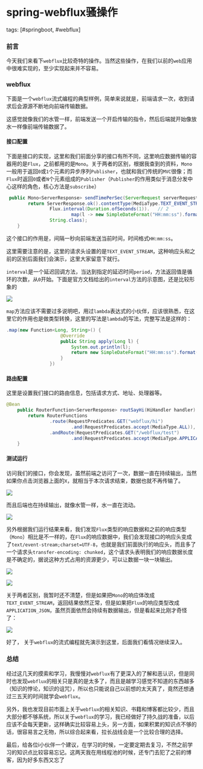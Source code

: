 # spring-webflux骚操作
tags: [#springboot, #webflux]

### 前言

今天我们来看下`webflux`比较奇特的操作。当然这些操作，在我们以前的`web`应用中很难实现的，至少实现起来并不容易。

### webflux

下面是一个`webflux`流式编程的典型样例，简单来说就是，前端请求一次，收到请求后会源源不断地向前端传输数据。

这感觉就像我们的水管一样，前端发送一个开启传输的指令，然后后端就开始像放水一样像前端传输数据了。

#### 接口配置

下面是接口的实现，这里和我们前面分享的接口有所不同，这里响应数据传输的容器用的是`Flux`，之前都用的是`Mono`。关于两者的区别，根据我查到的资料，`Mono`一般用于返回`0`或`1`个元素的异步序列`Publisher`，也就和我们传统的`MVC`很像；而`Flux`时返回`0`或者`N`个元素组成的`Publisher`（`Publisher`的作用类似于消息分发中心这样的角色，核心方法是`subscribe`）

```java
 public Mono<ServerResponse> sendTimePerSec(ServerRequest serverRequest) {
        return ServerResponse.ok().contentType(MediaType.TEXT_EVENT_STREAM).body(  // 1
                Flux.interval(Duration.ofSeconds(1)).   // 2
                        map(l -> new SimpleDateFormat("HH:mm:ss").format(new Date())),
                String.class);
    }
```

这个接口的作用是，间隔一秒向前端发送当前时间，时间格式`HH:mm:ss`。

这里需要注意的是，这里的请求头设置的是`TEXT_EVENT_STREAM`，这种响应头和之前的区别后面我们会演示，这里大家留意下就行。

`interval`是一个延迟回调方法，当达到指定的延迟时间`period`，方法返回值是循环的次数，从`0`开始。下面是官方文档给出的`interval`方法的示意图，还是比较形象的

![](
https://syske-pic-bed.oss-cn-hangzhou.aliyuncs.com/imgs/images/20210730141835.png)

`map`方法应该不需要过多说明吧，用过`lambda`表达式的小伙伴，应该很熟悉，在这里它的作用也是做类型转换，这里的写法是`lambda`的写法，完整写法是这样的：

```java
.map(new Function<Long, String>() {
                    @Override
                    public String apply(Long l) {
                        System.out.println(l);
                        return new SimpleDateFormat("HH:mm:ss").format(new Date());
                    }
                })
```

#### 路由配置

这里是设置我们接口的路由信息，包括请求方式、地址、处理器等。

```java
@Bean
    public RouterFunction<ServerResponse> routSayHi(HiHandler handler) {
        return RouterFunctions
                .route(RequestPredicates.GET("webflux/hi")
                        .and(RequestPredicates.accept(MediaType.ALL)), handler::sayHi)
                .andRoute(RequestPredicates.GET("/webflux/test")
                        .and(RequestPredicates.accept(MediaType.APPLICATION_JSON)), handler::sendTimePerSec);
    }
```

#### 测试运行

访问我们的接口，你会发现，虽然前端之访问了一次，数据一直在持续输出，当然如果你点击浏览器上面的`X`，就相当于本次请求结束，数据也就不再传输了。

![](
https://syske-pic-bed.oss-cn-hangzhou.aliyuncs.com/imgs/20210730083452.png)

而且后端也在持续输出，就像水管一样，水一直在流动。

![](
https://syske-pic-bed.oss-cn-hangzhou.aliyuncs.com/imgs/images/20210730175922.png)

另外根据我们运行结果来看，我们发现`Flux`类型的响应数据和之前的响应类型（`Mono`）相比是不一样的，在`Flux`的响应数据中，我们会发现接口的响应头变成了`text/event-stream;charset=UTF-8`，也就是我们前面执行的响应头，而且多了一个请求头`transfer-encoding: chunked`，这个请求头表明我们的响应数据长度是不确定的，据说这种方式占用的资源更少，可以让数据一块一块输出。

![](
https://syske-pic-bed.oss-cn-hangzhou.aliyuncs.com/imgs/images/20210730182103.png)



![](
https://syske-pic-bed.oss-cn-hangzhou.aliyuncs.com/imgs/images/20210730181316.png)

关于两者区别，我暂时还不清楚，但是如果把`Mono`的响应体改成`TEXT_EVENT_STREAM`，返回结果依然正常，但是如果把`Flux`的响应类型改成`APPLICATION_JSON`，虽然页面依然会持续有数据输出，但是看起来比刚才奇怪了：

![](
https://syske-pic-bed.oss-cn-hangzhou.aliyuncs.com/imgs/images/20210730183335.png)

好了， 关于`webflux`的流式编程就先演示到这里，后面我们看情况继续深入。

### 总结

经过这几天的摸索和学习，我慢慢对`webflux`有了更深入的了解和恶认识，但是同时也发现`webflux`的相关只是真的是太多了，而且是越学习感觉不知道的东西越多（知识的悖论，知识的诅咒），所以也只能说自己以前想的太天真了，竟然还想通过三五天的时间就学会`webflux`。

另外，我也发现目前市面上关于`webflux`的相关知识、书籍和博客都比较少，而且大部分都不够系统，所以关于`webflux`的学习，我已经做好了持久战的准备，以后应该不会每天更新，这样确实比较容易上头，另一方面，如果积累的知识点不够的话，很容易言之无物，所以综合起来看，拉长战线会是一个比较合理的选择。

最后，给各位i小伙伴一个建议，在学习的时候，一定要定期去复习，不然之前学习的知识点比较容易忘记。这两天我在用线程池的时候，还专门去犯了之前的博客，因为好多东西又忘了

